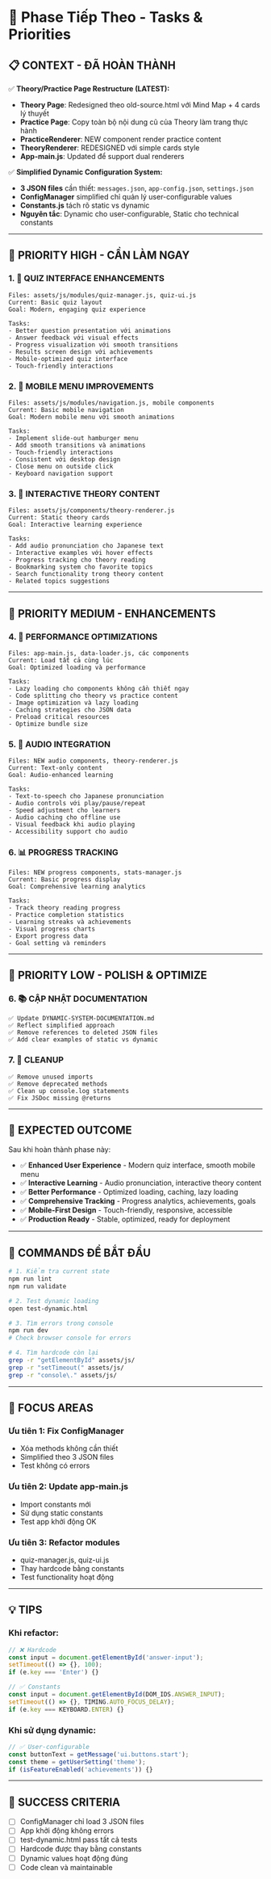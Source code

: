 # 🎯 Phase Tiếp Theo - Tasks & Priorities

## 📋 **CONTEXT - ĐÃ HOÀN THÀNH**

✅ **Theory/Practice Page Restructure (LATEST):**
- **Theory Page**: Redesigned theo old-source.html với Mind Map + 4 cards lý thuyết
- **Practice Page**: Copy toàn bộ nội dung cũ của Theory làm trang thực hành
- **PracticeRenderer**: NEW component render practice content
- **TheoryRenderer**: REDESIGNED với simple cards style
- **App-main.js**: Updated để support dual renderers

✅ **Simplified Dynamic Configuration System:**
- **3 JSON files** cần thiết: `messages.json`, `app-config.json`, `settings.json`
- **ConfigManager** simplified chỉ quản lý user-configurable values
- **Constants.js** tách rõ static vs dynamic
- **Nguyên tắc**: Dynamic cho user-configurable, Static cho technical constants

---

## 🚨 **PRIORITY HIGH - CẦN LÀM NGAY**

### **1. 🎨 QUIZ INTERFACE ENHANCEMENTS**
```
Files: assets/js/modules/quiz-manager.js, quiz-ui.js
Current: Basic quiz layout
Goal: Modern, engaging quiz experience

Tasks:
- Better question presentation với animations
- Answer feedback với visual effects
- Progress visualization với smooth transitions
- Results screen design với achievements
- Mobile-optimized quiz interface
- Touch-friendly interactions
```

### **2. 📱 MOBILE MENU IMPROVEMENTS**
```
Files: assets/js/modules/navigation.js, mobile components
Current: Basic mobile navigation
Goal: Modern mobile menu với smooth animations

Tasks:
- Implement slide-out hamburger menu
- Add smooth transitions và animations
- Touch-friendly interactions
- Consistent với desktop design
- Close menu on outside click
- Keyboard navigation support
```

### **3. 🎯 INTERACTIVE THEORY CONTENT**
```
Files: assets/js/components/theory-renderer.js
Current: Static theory cards
Goal: Interactive learning experience

Tasks:
- Add audio pronunciation cho Japanese text
- Interactive examples với hover effects
- Progress tracking cho theory reading
- Bookmarking system cho favorite topics
- Search functionality trong theory content
- Related topics suggestions
```

---

## 🔧 **PRIORITY MEDIUM - ENHANCEMENTS**

### **4. 🚀 PERFORMANCE OPTIMIZATIONS**
```
Files: app-main.js, data-loader.js, các components
Current: Load tất cả cùng lúc
Goal: Optimized loading và performance

Tasks:
- Lazy loading cho components không cần thiết ngay
- Code splitting cho theory vs practice content
- Image optimization và lazy loading
- Caching strategies cho JSON data
- Preload critical resources
- Optimize bundle size
```

### **5. 🎵 AUDIO INTEGRATION**
```
Files: NEW audio components, theory-renderer.js
Current: Text-only content
Goal: Audio-enhanced learning

Tasks:
- Text-to-speech cho Japanese pronunciation
- Audio controls với play/pause/repeat
- Speed adjustment cho learners
- Audio caching cho offline use
- Visual feedback khi audio playing
- Accessibility support cho audio
```

### **6. 📊 PROGRESS TRACKING**
```
Files: NEW progress components, stats-manager.js
Current: Basic progress display
Goal: Comprehensive learning analytics

Tasks:
- Track theory reading progress
- Practice completion statistics
- Learning streaks và achievements
- Visual progress charts
- Export progress data
- Goal setting và reminders
```

---

## 🎯 **PRIORITY LOW - POLISH & OPTIMIZE**

### **6. 📚 CẬP NHẬT DOCUMENTATION**
```
✅ Update DYNAMIC-SYSTEM-DOCUMENTATION.md
✅ Reflect simplified approach
✅ Remove references to deleted JSON files
✅ Add clear examples of static vs dynamic
```

### **7. 🧹 CLEANUP**
```
✅ Remove unused imports
✅ Remove deprecated methods
✅ Clean up console.log statements
✅ Fix JSDoc missing @returns
```

---

## 🚀 **EXPECTED OUTCOME**

Sau khi hoàn thành phase này:
- ✅ **Enhanced User Experience** - Modern quiz interface, smooth mobile menu
- ✅ **Interactive Learning** - Audio pronunciation, interactive theory content
- ✅ **Better Performance** - Optimized loading, caching, lazy loading
- ✅ **Comprehensive Tracking** - Progress analytics, achievements, goals
- ✅ **Mobile-First Design** - Touch-friendly, responsive, accessible
- ✅ **Production Ready** - Stable, optimized, ready for deployment

---

## 📝 **COMMANDS ĐỂ BẮT ĐẦU**

```bash
# 1. Kiểm tra current state
npm run lint
npm run validate

# 2. Test dynamic loading
open test-dynamic.html

# 3. Tìm errors trong console
npm run dev
# Check browser console for errors

# 4. Tìm hardcode còn lại
grep -r "getElementById" assets/js/
grep -r "setTimeout(" assets/js/
grep -r "console\." assets/js/
```

---

## 🎯 **FOCUS AREAS**

### **Ưu tiên 1: Fix ConfigManager**
- Xóa methods không cần thiết
- Simplified theo 3 JSON files
- Test không có errors

### **Ưu tiên 2: Update app-main.js**
- Import constants mới
- Sử dụng static constants
- Test app khởi động OK

### **Ưu tiên 3: Refactor modules**
- quiz-manager.js, quiz-ui.js
- Thay hardcode bằng constants
- Test functionality hoạt động

---

## 💡 **TIPS**

### **Khi refactor:**
```javascript
// ❌ Hardcode
const input = document.getElementById('answer-input');
setTimeout(() => {}, 100);
if (e.key === 'Enter') {}

// ✅ Constants
const input = document.getElementById(DOM_IDS.ANSWER_INPUT);
setTimeout(() => {}, TIMING.AUTO_FOCUS_DELAY);
if (e.key === KEYBOARD.ENTER) {}
```

### **Khi sử dụng dynamic:**
```javascript
// ✅ User-configurable
const buttonText = getMessage('ui.buttons.start');
const theme = getUserSetting('theme');
if (isFeatureEnabled('achievements')) {}
```

---

## 🎉 **SUCCESS CRITERIA**

- [ ] ConfigManager chỉ load 3 JSON files
- [ ] App khởi động không errors
- [ ] test-dynamic.html pass tất cả tests
- [ ] Hardcode được thay bằng constants
- [ ] Dynamic values hoạt động đúng
- [ ] Code clean và maintainable
